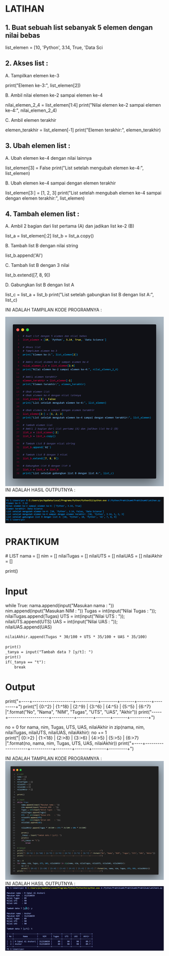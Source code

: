 <H1>LATIHAN</H1>
<H2>1. Buat sebuah list sebanyak 5 elemen dengan nilai bebas</H2>
<p>list_elemen = [10, 'Python', 3.14, True, 'Data Sci</p>
<H2>2. Akses list :</H2>
A. Tampilkan elemen ke-3
<p>print("Elemen ke-3:", list_elemen[2])</p>
B. Ambil nilai elemen ke-2 sampai elemen ke-4
<p>nilai_elemen_2_4 = list_elemen[1:4]
print("Nilai elemen ke-2 sampai elemen ke-4:", nilai_elemen_2_4)</p>
C. Ambil elemen terakhir
<p>elemen_terakhir = list_elemen[-1]
print("Elemen terakhir:", elemen_terakhir)</p>
<H2>3. Ubah elemen list :</H2>
A. Ubah elemen ke-4 dengan nilai lainnya
<p>list_elemen[3] = False
print("List setelah mengubah elemen ke-4:", list_elemen)</p>
B. Ubah elemen ke-4 sampai dengan elemen terakhir
<p>list_elemen[3:] = [1, 2, 3]
print("List setelah mengubah elemen ke-4 sampai dengan elemen terakhir:", list_elemen)</p>
<H2>4. Tambah elemen list :</H2>
A. Ambil 2 bagian dari list pertama (A) dan jadikan list ke-2 (B)
<P>list_a = list_elemen[:2]
list_b = list_a.copy()</P>
B. Tambah list B dengan nilai string
<p>list_b.append('AI')</p>
C. Tambah list B dengan 3 nilai
<p>list_b.extend([7, 8, 9])</p>
D. Gabungkan list B dengan list A
<p>list_c = list_a + list_b
print("List setelah gabungkan list B dengan list A:", list_c)</p>
INI ADALAH TAMPILAN KODE PROGRAMNYA :

![gambar](screenshot/ss2.png)
INI ADALAH HASIL OUTPUTNYA :

![gambar](screenshot/outputss2.png)
<H1>PRAKTIKUM</H1>
# LIST
nama = []
nim = []
nilaiTugas = []
nilaiUTS = []
nilaiUAS = []
nilaiAkhir = []

print()

# Input
while True:
    nama.append(input("Masukan nama : "))
    nim.append(input("Masukan NIM  : "))
    Tugas = int(input("Nilai Tugas  : ")); 
    nilaiTugas.append(Tugas)
    UTS   = int(input("Nilai UTS    : ")); 
    nilaiUTS.append(UTS)
    UAS   = int(input("Nilai UAS    : ")); 
    nilaiUAS.append(UAS)

    nilaiAkhir.append(Tugas * 30/100 + UTS * 35/100 + UAS * 35/100)

    print()
    _tanya = input("Tambah data ? [y/t]: ")
    print()
    if(_tanya == "t"):
        break

# Output
print("+----+--------------------+-----------+--------+-------+-------+---------+")
print("| {0:^2} | {1:^18} | {2:^9} | {3:^6} | {4:^5} | {5:^5} | {6:^7} |".format("No", "Nama", "NIM", "Tugas", "UTS", "UAS", "Akhir"))
print("-----+--------------------+-----------+--------+-------+-------+---------+")

no = 0
for nama, nim, Tugas, UTS, UAS, nilaiAkhir in zip(nama, nim, nilaiTugas, nilaiUTS, nilaiUAS, nilaiAkhir):
    no += 1    
    print("| {0:>2} | {1:<18} | {2:>8} | {3:>6} | {4:>5} | {5:>5} | {6:>7} |".format(no, nama, nim, Tugas, UTS, UAS, nilaiAkhir))
print("+----+--------------------+-----------+--------+-------+-------+---------+")

INI ADALAH TAMPILAN KODE PROGRAMNYA :
![gambar](screenshot/ss1.png)
INI ADALAH HASIL OUTPUTNYA :
![gambar](screenshot/Outputss1.png)
